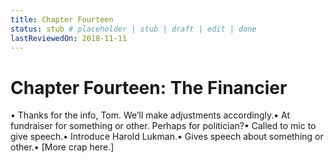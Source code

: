 ```yaml
---
title: Chapter Fourteen
status: stub # placeholder | stub | draft | edit | done
lastReviewedOn: 2018-11-11
---
```


# Chapter Fourteen: The Financier

•	Thanks for the info, Tom. We’ll make adjustments accordingly.•	At fundraiser for something or other. Perhaps for politician?•	Called to mic to give speech.•	Introduce Harold Lukman.•	Gives speech about something or other.•	[More crap here.]

